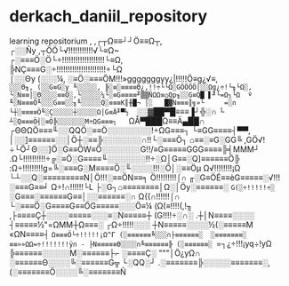 # derkach_daniil_repository
learning repositorium
                                         ,        ,┌┬Ω≡≡┘┘Ö≡≡Ω┬,                
                                       ┌░░Ñy  ,┬ÖÖ└√!!!!!!!!!!!√└≡Ω~            
                                      ┌░≡≡≡Ö░Ö└÷!!!!!!!!!!!!!!!!!!!└≡Ω,         
                                      ╠NÇ≡≡≡G░÷!!!!!!!!!!!!!!!!!!!!!!÷└Ω        
                      ⌠░░Θy  (░░░¼,   ░≡Ö░≡≡≡ÖM!!!»gggggggyy¿|!!!!!Ö≡g¿√≡,      
             `░░░Θ╖, (░░G≡G░y ╙░░░░░, ╠░≡░≡≡≡≡Θ¿,!!÷└└Ω░GÖÖÖÖ│░░Ωg¿÷!└╖└Ω░,     
              └░N≡≡│░Θ░░░░≡≡Ö░,└░░░░░¼└░≡G≡≡≡≡╜▒▒ÑΩΩ≡⌂Qp╖░░G≡Q█ ▌╜└=Ω┐└Ω  º     
                ╙░N≡≡≡Ö╙░░░G≡≡░░╖╙░░░░░Q░≡≡≡K║╫█¬ │░   █▓N≡≡≡║╗»└     =░∩       
                  └┼░≡≡≡≡Ö╙░Ç░░░░░┼░░░░░Ω│G≡Ä╜▀½  `░░▓██▀█≡≡≡▐┘╬░∩      └
                    `┴░Q≡≡≡Ö┤░≡Ö╠░░░░░░░M÷ΩG≡≡≡┐   `ΩÅ▀███Ω≡≡Ä▄██∩
               ┌ΘΘΩÖ≡≡≡╙░░QQÖ░≡≡Ö░░░░░░░░!÷ΩG≡≡≡┐     └≡GG≡≡≡≡┤▀▀,
               │░░]≡≡≡≡≡≡░░│Ö┼░≡≡╠░░░░░░░∩!!└░≡≡≡Ö┐      ⌂≡≡░≡G░GG╚
            ,GÖ√!÷└Ö┘Θ░░]Ö░G≡≡ÖW≡Ö░░░░░░░G!!\/≡G≡≡≡≡≡GGG≡≡≡≡╠╡MMM┘
          .Ω└!!!!!!!!!!÷╔░≡Ö░G≡≡≡≡╙░░░░░░░!!÷░Ω│G≡≡░Q]≡≡≡≡≡≡Ö╠
         :Ω÷!!!!!!!!!g=╚░≡≡≡G░M≡≡≡≡Ö░╙░░░░!!!░Ö│░≡≡Öµ
         Ω√!!!!!!!!¡Ω   └┴░░Q░≡≡≡≡≡≡≡≡≡N│Ö!!!░≡≡ÖN≡≡╕
         Ö!!!!!!!!!⌠∩    ╓░G≡ÖÉ≡≡èG≡≡≡≡≡░√!!!░≡≡≡G≡≡╛
         Ω÷!∩!!!!!!└L    ├░G┐⌂≡≡≡≡≡≡≡≡│Ω░│Öy░≡≡≡≡≡≡░
         `G(░÷!!!!!÷░    `░G≡≡≡░≡≡≡≡≡≡G≡≡│░░≡≡≡≡≡≡░∩
          Ω{(∩!!!!!!⌠∩    └░≡≡≡Ö░G≡≡≡≡G≡≡ÖG≡≡≡≡≡░░░Ö≡¼
          (Ω(≡!!!!(,!╖    ,├≡≡≡≡Ç┼░░░░≡≡≡≡≡░░░≡░N≡≡≡≡≡┼
            (G!!!!÷░∩░  .┼│N≡≡≡≡░░░░ ┤≡≡≡≡≡½"=ΩMM┼Ω≡≡≡░
           ┌Ω÷!!!!!░░░  ┼N≡≡≡≡≡░░░░½(░≡≡≡≡≡M   «ΩN≡≡≡≡┤
     `Ω≡≡≡Ö└÷!!!!!¡Ω^Γ (░≡≡≡≡≡≡╚░░░∩├≡≡≡≡≡≡░  ░≡≡≡≡≡≡≡░
   ≡≡»»ΩΩ=÷!!!!!!!ÿ∩ - ├N≡≡≡≡≡Θ░░░░∩╚≡≡≡≡≡≡╠ (░≡≡≡≡≡≡░
    `=┐¿÷!!!¡yq÷!yΩ    ╠≡≡≡≡≡≡░░░░░M░≡≡≡≡≡≡├⌐ ░≡≡≡≡Ç░
         """│Ö¿yΩ∩     ░≡≡≡≡≡≡Θ░░░░╚░≡≡≡≡≡≡G╦ └░QQ░┘
                      .░≡≡≡≡≡≡≡╠░░░░░≡≡≡≡≡≡≡░,
                      (░≡≡≡≡≡≡≡Ö░░░░╚░≡≡≡≡≡≡≡Ñ
